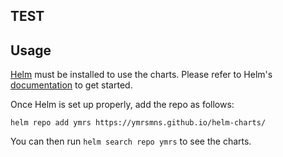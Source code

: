## TEST


## Usage

[Helm](https://helm.sh) must be installed to use the charts.
Please refer to Helm's [documentation](https://helm.sh/docs/) to get started.

Once Helm is set up properly, add the repo as follows:

```console
helm repo add ymrs https://ymrsmns.github.io/helm-charts/
```

You can then run `helm search repo ymrs` to see the charts.
